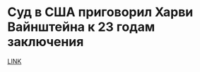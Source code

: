 # Суд в США приговорил Харви Вайнштейна к 23 годам заключения



[LINK](https://varlamov.ru/3824858.html)